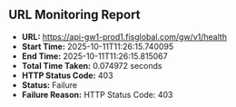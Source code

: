 ## URL Monitoring Report

- **URL:** https://api-gw1-prod1.fisglobal.com/gw/v1/health
- **Start Time:** 2025-10-11T11:26:15.740095
- **End Time:** 2025-10-11T11:26:15.815067
- **Total Time Taken:** 0.074972 seconds
- **HTTP Status Code:** 403
- **Status:** Failure
- **Failure Reason:** HTTP Status Code: 403
